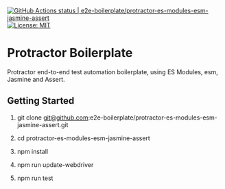 [![GitHub Actions status | e2e-boilerplate/protractor-es-modules-esm-jasmine-assert](https://github.com/e2e-boilerplate/protractor-es-modules-esm-jasmine-assert/workflows/protractor-es-modules-esm-jasmine-assert/badge.svg)](https://github.com/e2e-boilerplate/protractor-es-modules-esm-jasmine-assert/actions?workflow=protractor-es-modules-esm-jasmine-assert) [![License: MIT](https://img.shields.io/badge/License-MIT-yellow.svg)](https://opensource.org/licenses/MIT)

# Protractor Boilerplate

Protractor end-to-end test automation boilerplate, using ES Modules, esm, Jasmine and Assert.

## Getting Started

1. git clone git@github.com:e2e-boilerplate/protractor-es-modules-esm-jasmine-assert.git

2. cd protractor-es-modules-esm-jasmine-assert

3. npm install

4. npm run update-webdriver

5. npm run test
